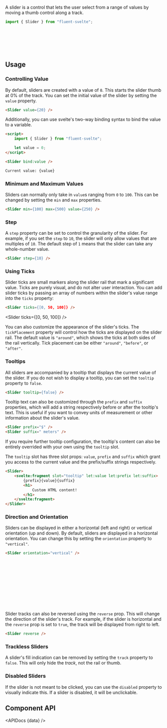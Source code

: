 <script lang="ts">
    import { Slider, Button, InfoBar } from "$lib";
    import { Showcase, APIDocs } from "$site/lib";

    import data from "$lib/Slider/Slider.svelte?sveld&raw";
</script>

A slider is a control that lets the user select from a range of values by moving a thumb control along a track.

```ts
import { Slider } from "fluent-svelte";
```

<Showcase columns={4} columnWidth="120px" repl="461bd056ac7b4c7a920354256560b0a4">
    <div style="display: contents" on:mousedown|stopPropagation>
        <Slider />
        <Slider value={10000} step={10000} max={30000} ticks={[10000, 20000]} suffix="cm" />
        <Slider value={80} max={200} reverse />
        <Slider value={50} disabled />
        <div style="block-size: 72px;">
            <Slider orientation="vertical" value={24} />
        </div>
        <Slider orientation="vertical" value={50} reverse />
        <Slider orientation="vertical" value={76} track={false} ticks={[24, 50, 76]} tickPlacement="after" />
        <Slider orientation="vertical" value={24} disabled />
    </div>
</Showcase>

## Usage

### Controlling Value

By default, sliders are created with a value of `0`. This starts the slider thumb at 0% of the track. You can set the initial value of the slider by setting the `value` property.

```html
<Slider value={20} />
```

Additionally, you can use svelte's two-way binding syntax to bind the value to a variable.

```html
<script>
	import { Slider } from "fluent-svelte";

	let value = 0;
</script>

<Slider bind:value />

Current value: {value}
```

### Minimum and Maximum Values

Sliders can normally only take in `value`s ranging from `0` to `100`. This can be changed by setting the `min` and `max` properties.

```html
<Slider min={100} max={500} value={250} />
```

### Step

A `step` property can be set to control the granularity of the slider. For example, if you set the `step` to `10`, the slider will only allow values that are multiples of `10`. The default step of `1` means that the slider can take any whole-number value.

```html
<Slider step={10} />
```

### Using Ticks

Slider ticks are small markers along the slider rail that mark a significant value. Ticks are purely visual, and do not alter user interaction. You can add slider ticks by passing an array of numbers within the slider's value range into the `ticks` property:

```html
<Slider ticks={[0, 50, 100]} />
```

<Slider ticks={[0, 50, 100]} />

You can also customize the appearance of the slider's ticks. The `tickPlacement` property will control how the ticks are displayed on the slider rail. The default value is `"around"`, which shows the ticks at both sides of the rail vertically. Tick placement can be either `"around"`, `"before"`, or `"after"`.


### Tooltips

All sliders are accompanied by a tooltip that displays the current value of the slider. If you do not wish to display a tooltip, you can set the `tooltip` property to `false`.

```html
<Slider tooltip={false} />
```

Tooltip text can also be customized through the `prefix` and `suffix` properties, which will add a string respectively before or after the tooltip's text. This is useful if you want to convey units of measurement or other information about the slider's value.

```html
<Slider prefix="$" />
<Slider suffix=" meters" />
```

If you require further tooltip configuration, the tooltip's content can also be entirely overrided with your own using the `tooltip` slot.

The `tooltip` slot has three slot props: `value`, `prefix` and `suffix` which grant you access to the current value and the prefix/suffix strings respectively.

```html
<Slider>
    <svelte:fragment slot="tooltip" let:value let:prefix let:suffix>
        {prefix}{value}{suffix}
        <h1>
            Custom HTML content!
        </h1>
    </svelte:fragment>
</Slider>
```

### Direction and Orientation

Sliders can be displayed in either a horizontal (left and right) or vertical orientation (up and down). By default, sliders are displayed in a horizontal orientation. You can change this by setting the `orientation` property to `"vertical"`.

```html
<Slider orientation="vertical" />
```

<div style="margin-block: 24px; inline-size: fit-content; block-size: 128px;">
    <Slider orientation="vertical" />
</div>

Slider tracks can also be reversed using the `reverse` prop. This will change the direction of the slider's track. For example, if the slider is horizontal and the `reverse` prop is set to `true`, the track will be displayed from right to left.

```html
<Slider reverse />
```
<Slider reverse />

### Trackless Sliders

A slider's fill indication can be removed by setting the `track` property to `false`. This will only hide the *track*, not the rail or thumb.

### Disabled Sliders

If the slider is not meant to be clicked, you can use the `disabled` property to visually indicate this. If a slider is disabled, it will be unclickable.

## Component API

<APIDocs {data} />